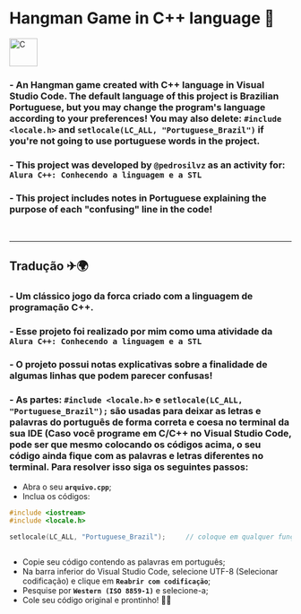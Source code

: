 <div>
  <h1 style="display: inline-block; margin-right: 10px;">
    Hangman Game in C++ language 💎
  </h1>
  <img
    align="middle"
    alt="C"
    title="C"
    width="50px"
    src="https://cdn.jsdelivr.net/gh/devicons/devicon@latest/icons/cplusplus/cplusplus-original.svg" 
  />
</div>



###  - An Hangman game created with C++ language in Visual Studio Code. The default language of this project is Brazilian Portuguese, but you may change the program's language according to your preferences! You may also delete: **`#include <locale.h>`** and **`setlocale(LC_ALL, "Portuguese_Brazil")`** if you're not going to use portuguese words in the project. 

###  - This project was developed by **`@pedrosilvz`** as an activity for: **`Alura C++: Conhecendo a linguagem e a STL`**

###  - This project includes notes in Portuguese explaining the purpose of each "confusing" line in the code! 

<br>

---

## Tradução ✈🌍
###  - Um clássico jogo da forca criado com a linguagem de programação C++. 
###  - Esse projeto foi realizado por mim como uma atividade da  **`Alura C++: Conhecendo a linguagem e a STL`** 
###  - O projeto possui notas explicativas sobre a finalidade de algumas linhas que podem parecer confusas!
###  - As partes: **`#include <locale.h>`** e **`setlocale(LC_ALL, "Portuguese_Brazil");`** são usadas para deixar as letras e palavras do português de forma correta e coesa no terminal da sua IDE (Caso você programe em C/C++ no Visual Studio Code, pode ser que mesmo colocando os códigos acima, o seu código ainda fique com as palavras e letras diferentes no terminal. Para resolver isso siga os seguintes passos:

- Abra o seu **`arquivo.cpp`**;
- Inclua os códigos:

```cpp
#include <iostream>
#include <locale.h>

setlocale(LC_ALL, "Portuguese_Brazil");     // coloque em qualquer função que deseja traduzir o conteúdo



```
  
- Copie seu código contendo as palavras em português;
- Na barra inferior do Visual Studio Code, selecione UTF-8 (Selecionar codificação) e clique em **`Reabrir com codificação`**;
- Pesquise por **`Western (ISO 8859-1)`** e selecione-a;
- Cole seu código original e prontinho! 🤙🏼
